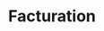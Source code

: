 ---
title: Facturation
slug: billing
excerpt: Suivez et gerez la facturation de vos produits chez OVHcloud
order: 02
---